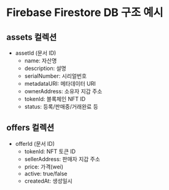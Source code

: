 # Firebase Firestore DB 구조 예시

## assets 컬렉션
- assetId (문서 ID)
  - name: 자산명
  - description: 설명
  - serialNumber: 시리얼번호
  - metadataURI: 메타데이터 URI
  - ownerAddress: 소유자 지갑 주소
  - tokenId: 블록체인 NFT ID
  - status: 등록/판매중/거래완료 등

## offers 컬렉션
- offerId (문서 ID)
  - tokenId: NFT 토큰 ID
  - sellerAddress: 판매자 지갑 주소
  - price: 가격(wei)
  - active: true/false
  - createdAt: 생성일시 